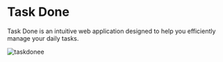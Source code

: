 # Task Done

Task Done is an intuitive web application designed to help you efficiently manage your daily tasks.

![taskdonee](https://github.com/vid-db/Simple-To-Do-List/assets/153529283/da28935f-114b-452a-86b7-63692974b3f8)
